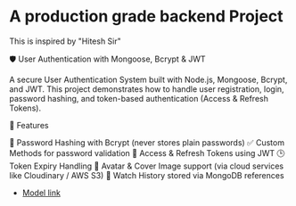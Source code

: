 # A production grade backend Project

This is inspired by "Hitesh Sir"


🛡️ User Authentication with Mongoose, Bcrypt & JWT

A secure User Authentication System built with Node.js, Mongoose, Bcrypt, and JWT.
This project demonstrates how to handle user registration, login, password hashing, and token-based authentication (Access & Refresh Tokens).



🚀 Features

🔐 Password Hashing with Bcrypt (never stores plain passwords)
✅ Custom Methods for password validation
🔑 Access & Refresh Tokens using JWT
🕒 Token Expiry Handling
📸 Avatar & Cover Image support (via cloud services like Cloudinary / AWS S3)
📜 Watch History stored via MongoDB references


- [Model link](https://app.eraser.io/workspace/YtPqZ1VogxGy1jzIDkzj)